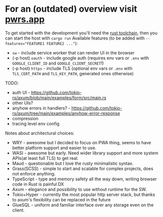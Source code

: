 # For an (outdated) overview visit [pwrs.app](https://pwrs.app/)

To get started with the development you'll need the [rust toolchain](https://rustup.rs/), then you can start the host with `cargo run`
Available features (to be added with `--features="FEATURE1 FEATURE2 ..."`):
* `sw` - include service worker that can render UI in the browser 
* (-p host) `oauth` - include google auth (requires env vars or `.env` with `GOOGLE_CLIENT_ID` and `GOOGLE_CLIENT_SECRET`!)  
* (-p host) `https` - include TLS (optional env vars or `.env` with `TLS_CERT_PATH` and `TLS_KEY_PATH`, generated ones otherwise)

TODO:
* auth UI - https://github.com/tokio-rs/axum/blob/main/examples/form/src/main.rs
* other UIs?
* anyhow errors in handlers? - https://github.com/tokio-rs/axum/tree/main/examples/anyhow-error-response
* compression
* tracing level env config

Notes about architectural choices:
* WRY - awesome but I decided to focus on PWA thing, seems to have better platform support and easier to use. 
* WASI - awesome but early. Need wider library support and more system APIs(at least full TLS) to get real.
* Maud - questionable but I love the rusty minimalistic syntax.
* Grass(SCSS) - simple to start and scalable for complex projects, does not enforce anything. 
* TypeScript - type and memory safety all the way down, writing browser code in Rust is painful DX
* Axum - elegance and possibility to use without runtime for the SW.
* Tokio+Hyper - currently the most popular http server stack, but thanks to axum's flexibility can be replaced in the future
* GlueSQL - uniform and familiar interface over any storage even on the client.
